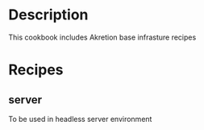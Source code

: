 Description
===========

This cookbook includes Akretion base infrasture recipes

Recipes
=======

server
------

To be used in headless server environment

